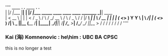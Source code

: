 ''''
 ____  __.      .__   ____  __.                                              .__        
|    |/ _|____  |__| |    |/ _|____   _____   ____   ____   ____   _______  _|__| ____  
|      < \__  \ |  | |      < /  _ \ /     \ /    \_/ __ \ /    \ /  _ \  \/ /  |/ ___\ 
|    |  \ / __ \|  | |    |  (  <_> )  Y Y  \   |  \  ___/|   |  (  <_> )   /|  \  \___ 
|____|__ (____  /__| |____|__ \____/|__|_|  /___|  /\___  >___|  /\____/ \_/ |__|\___  >
        \/    \/             \/           \/     \/     \/     \/                    \/
 ''''
### Kai (海) Komnenovic : he\him : UBC BA CPSC

this is no longer a test


<!--
**kaikom/kaikom** is a ✨ _special_ ✨ repository because its `README.md` (this file) appears on your GitHub profile.

Here are some ideas to get you started:

- 🔭 I’m currently working on ...
- 🌱 I’m currently learning ...
- 👯 I’m looking to collaborate on ...
- 🤔 I’m looking for help with ...
- 💬 Ask me about ...
- 📫 How to reach me: ...
- 😄 Pronouns: ...
- ⚡ Fun fact: ...
-->
